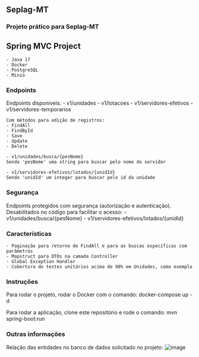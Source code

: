 ## Seplag-MT
### Projeto prático para Seplag-MT

## Spring MVC Project
    - Java 17
    - Docker
    - PostgreSQL
    - Minio

### Endpoints
Endpoints disponíveis: 
    - v1/unidades
    - v1/lotacoes
    - v1/servidores-efetivos
    - v1/servidores-temporarios

    Com métodos para edição de registros:
    - FindAll
    - FindById
    - Save
    - Update
    - Delete

    - v1/unidades/busca/{pesNome}
    Sendo 'pesNome' uma string para buscar pelo nome do servidor

    - v1/servidores-efetivos/lotados/{unidId}
    Sendo 'unidId' um integer para buscar pelo id da unidade

### Segurança
Endpoints protegidos com segurança (autorização e autenticação).
Desabilitados no código para facilitar o acesso:
    - v1/unidades/busca/{pesNome}
    - v1/servidores-efetivos/lotados/{unidId}

### Características
    - Paginação para retorno de FindAll e para as buscas específicas com parâmetros
    - Mapstruct para DTOs na camada Controller
    - Global Exception Handler
    - Cobertura de testes unitários acima de 90% em Unidades, como exemplo

 ### Instruções
 Para rodar o projeto, rodar o Docker com o comando: 
    docker-compose up -d
    
 Para rodar a aplicação, clone este repositório e rode o comando:
    mvn spring-boot:run

 ### Outras informações
 Relação das entidades no banco de dados solicitado no projeto:
 ![image](https://github.com/user-attachments/assets/0f171e75-54b3-44db-be26-7bcd8dd18602)




